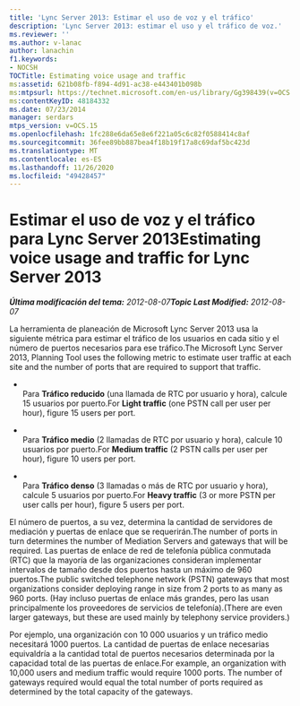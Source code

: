 ```yaml
---
title: 'Lync Server 2013: Estimar el uso de voz y el tráfico'
description: 'Lync Server 2013: estimar el uso y el tráfico de voz.'
ms.reviewer: ''
ms.author: v-lanac
author: lanachin
f1.keywords:
- NOCSH
TOCTitle: Estimating voice usage and traffic
ms:assetid: 621b08fb-f894-4d91-ac38-e443401b098b
ms:mtpsurl: https://technet.microsoft.com/en-us/library/Gg398439(v=OCS.15)
ms:contentKeyID: 48184332
ms.date: 07/23/2014
manager: serdars
mtps_version: v=OCS.15
ms.openlocfilehash: 1fc288e6da65e8e6f221a05c6c82f0588414c8af
ms.sourcegitcommit: 36fee89bb887bea4f18b19f17a8c69daf5bc423d
ms.translationtype: MT
ms.contentlocale: es-ES
ms.lasthandoff: 11/26/2020
ms.locfileid: "49428457"
---
```

# <a name="estimating-voice-usage-and-traffic-for-lync-server-2013"></a><span data-ttu-id="f10eb-103">Estimar el uso de voz y el tráfico para Lync Server 2013</span><span class="sxs-lookup"><span data-stu-id="f10eb-103">Estimating voice usage and traffic for Lync Server 2013</span></span>

<div data-xmlns="http://www.w3.org/1999/xhtml">

<div class="topic" data-xmlns="http://www.w3.org/1999/xhtml" data-msxsl="urn:schemas-microsoft-com:xslt" data-cs="https://msdn.microsoft.com/">

<div data-asp="https://msdn2.microsoft.com/asp">



</div>

<div id="mainSection">

<div id="mainBody"><span data-ttu-id="f10eb-104">

<span> </span></span><span class="sxs-lookup"><span data-stu-id="f10eb-104">

<span> </span></span></span>

<span data-ttu-id="f10eb-105">_**Última modificación del tema:** 2012-08-07_</span><span class="sxs-lookup"><span data-stu-id="f10eb-105">_**Topic Last Modified:** 2012-08-07_</span></span>

<span data-ttu-id="f10eb-106">La herramienta de planeación de Microsoft Lync Server 2013 usa la siguiente métrica para estimar el tráfico de los usuarios en cada sitio y el número de puertos necesarios para ese tráfico.</span><span class="sxs-lookup"><span data-stu-id="f10eb-106">The Microsoft Lync Server 2013, Planning Tool uses the following metric to estimate user traffic at each site and the number of ports that are required to support that traffic.</span></span>

  - <span></span>  
    <span data-ttu-id="f10eb-107">Para **Tráfico reducido** (una llamada de RTC por usuario y hora), calcule 15 usuarios por puerto.</span><span class="sxs-lookup"><span data-stu-id="f10eb-107">For **Light traffic** (one PSTN call per user per hour), figure 15 users per port.</span></span>

  - <span></span>  
    <span data-ttu-id="f10eb-108">Para **Tráfico medio** (2 llamadas de RTC por usuario y hora), calcule 10 usuarios por puerto.</span><span class="sxs-lookup"><span data-stu-id="f10eb-108">For **Medium traffic** (2 PSTN calls per user per hour), figure 10 users per port.</span></span>

  - <span></span>  
    <span data-ttu-id="f10eb-109">Para **Tráfico denso** (3 llamadas o más de RTC por usuario y hora), calcule 5 usuarios por puerto.</span><span class="sxs-lookup"><span data-stu-id="f10eb-109">For **Heavy traffic** (3 or more PSTN per user calls per hour), figure 5 users per port.</span></span>

<span data-ttu-id="f10eb-110">El número de puertos, a su vez, determina la cantidad de servidores de mediación y puertas de enlace que se requerirán.</span><span class="sxs-lookup"><span data-stu-id="f10eb-110">The number of ports in turn determines the number of Mediation Servers and gateways that will be required.</span></span> <span data-ttu-id="f10eb-111">Las puertas de enlace de red de telefonía pública conmutada (RTC) que la mayoría de las organizaciones consideran implementar intervalos de tamaño desde dos puertos hasta un máximo de 960 puertos.</span><span class="sxs-lookup"><span data-stu-id="f10eb-111">The public switched telephone network (PSTN) gateways that most organizations consider deploying range in size from 2 ports to as many as 960 ports.</span></span> <span data-ttu-id="f10eb-112">(Hay incluso puertas de enlace más grandes, pero las usan principalmente los proveedores de servicios de telefonía).</span><span class="sxs-lookup"><span data-stu-id="f10eb-112">(There are even larger gateways, but these are used mainly by telephony service providers.)</span></span>

<span data-ttu-id="f10eb-p102">Por ejemplo, una organización con 10 000 usuarios y un tráfico medio necesitará 1000 puertos. La cantidad de puertas de enlace necesarias equivaldría a la cantidad total de puertos necesarios determinada por la capacidad total de las puertas de enlace.</span><span class="sxs-lookup"><span data-stu-id="f10eb-p102">For example, an organization with 10,000 users and medium traffic would require 1000 ports. The number of gateways required would equal the total number of ports required as determined by the total capacity of the gateways.</span></span>

<span data-ttu-id="f10eb-115"></div>

<span> </span>

</div>

</div>

</span><span class="sxs-lookup"><span data-stu-id="f10eb-115"></div>

<span> </span>

</div>

</div>

</span></span></div>

